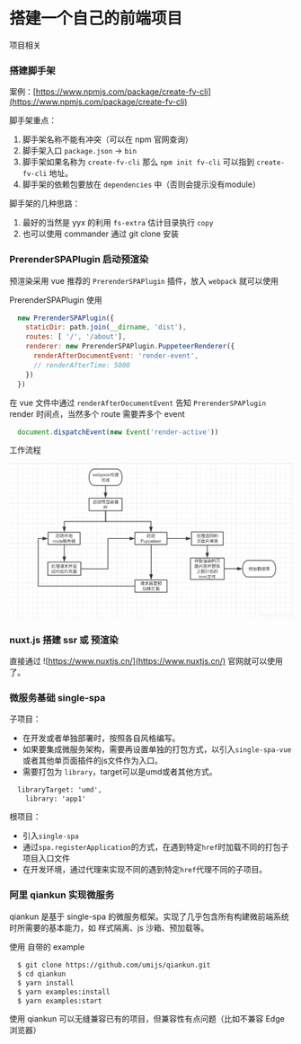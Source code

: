 # 搭建一个自己的前端项目

项目相关

### 搭建脚手架

案例：[https://www.npmjs.com/package/create-fv-cli](https://www.npmjs.com/package/create-fv-cli)

脚手架重点：

1. 脚手架名称不能有冲突（可以在 npm 官网查询）
2. 脚手架入口 `package.json` -> `bin`
3. 脚手架如果名称为 `create-fv-cli` 那么 `npm init fv-cli` 可以指到 `create-fv-cli` 地址。
4. 脚手架的依赖包要放在 `dependencies` 中（否则会提示没有module）

脚手架的几种思路：

1. 最好的当然是 yyx 的利用 `fs-extra` 估计目录执行 `copy`
2. 也可以使用 commander 通过 git clone 安装


### PrerenderSPAPlugin 启动预渲染

预渲染采用 vue 推荐的 `PrerenderSPAPlugin` 插件，放入 `webpack` 就可以使用

PrerenderSPAPlugin 使用

```js
  new PrerenderSPAPlugin({
    staticDir: path.join(__dirname, 'dist'),
    routes: [ '/', '/about'],
    renderer: new PrerenderSPAPlugin.PuppeteerRenderer({
      renderAfterDocumentEvent: 'render-event',
      // renderAfterTime: 5000
    })
  })
```

在 vue 文件中通过 `renderAfterDocumentEvent` 告知 `PrerenderSPAPlugin` render 时间点，当然多个 route 需要弄多个 event

```js
  document.dispatchEvent(new Event('render-active'))
```

工作流程

![prerender](../img/vue/prerender.png)


### nuxt.js 搭建 ssr 或 预渲染

直接通过 ![https://www.nuxtjs.cn/](https://www.nuxtjs.cn/) 官网就可以使用了。


###  微服务基础 single-spa

子项目：
* 在开发或者单独部署时，按照各自风格编写。
* 如果要集成微服务架构，需要再设置单独的打包方式，以引入`single-spa-vue`或者其他单页面插件的js文件作为入口。
* 需要打包为 `library`，target可以是umd或者其他方式。
```
  libraryTarget: 'umd',
	library: 'app1'
```

根项目：
* 引入`single-spa`
* 通过`spa.registerApplication`的方式，在遇到特定`href`时加载不同的打包子项目入口文件
* 在开发环境，通过代理来实现不同的遇到特定`href`代理不同的子项目。


### 阿里 qiankun 实现微服务

qiankun 是基于 single-spa 的微服务框架。实现了几乎包含所有构建微前端系统时所需要的基本能力，如 样式隔离、js 沙箱、预加载等。

使用 自带的 example

```
  $ git clone https://github.com/umijs/qiankun.git
  $ cd qiankun
  $ yarn install
  $ yarn examples:install
  $ yarn examples:start
```

使用 qiankun 可以无缝兼容已有的项目，但兼容性有点问题（比如不兼容 Edge 浏览器）

